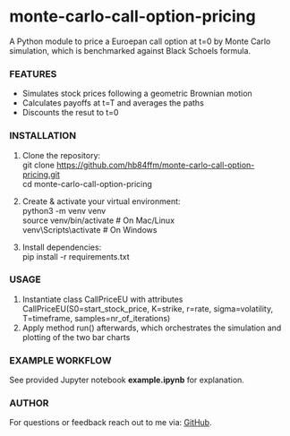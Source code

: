 # monte-carlo-call-option-pricing

A Python module to price a Euroepan call option at t=0 by Monte Carlo simulation, which is benchmarked against Black Schoels formula.

### FEATURES
- Simulates stock prices following a geometric Brownian motion
- Calculates payoffs at t=T and averages the paths
- Discounts the resut to t=0
  
### INSTALLATION
1. Clone the repository:<br>
       git clone https://github.com/hb84ffm/monte-carlo-call-option-pricing.git<br>
       cd monte-carlo-call-option-pricing<br>

2. Create & activate your virtual environment:<br>
       python3 -m venv venv<br>
       source venv/bin/activate      # On Mac/Linux<br>
       venv\Scripts\activate         # On Windows

3. Install dependencies:<br>
       pip install -r requirements.txt

### USAGE
1. Instantiate class CallPriceEU with attributes<br>
   CallPriceEU(S0=start_stock_price, K=strike, r=rate, sigma=volatility, T=timeframe, samples=nr_of_iterations)<br>
3. Apply method run() afterwards, which orchestrates the simulation and plotting of the two bar charts<br>

### EXAMPLE WORKFLOW
See provided Jupyter notebook **example.ipynb** for explanation.

### AUTHOR
For questions or feedback reach out to me via: [GitHub](https://github.com/hb84ffm).
